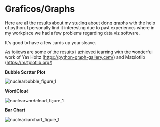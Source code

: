 # Graficos/Graphs

Here are all the results about my studing about doing graphs with the help of python.
I personally find it interesting due to past experiences where in my workplace we had a few problems regarding data viz software. 

It's good to have a few cards up your sleave.

As follows are some of the results I achieved learning with the wonderful work of Yan Holtz (https://python-graph-gallery.com/) and Matplotlib (https://matplotlib.org/)

<b>Bubble Scatter Plot</b>

![nuclearbubble_figure_1](https://github.com/joaoshell/graficos/assets/53108235/0d33ef89-3bd2-42a7-ae7a-88fe38534634)

<b>WordCloud</b>

![nuclearwordcloud_figure_1](https://github.com/joaoshell/graficos/assets/53108235/7b4f168b-c9da-4cf6-b862-f253364d6e47)

<b>Bar Chart</b>

![nuclearbarchart_figure_1](https://github.com/joaoshell/graficos/assets/53108235/1f6a0216-8693-42e8-8e9d-edf20f4639b4)
